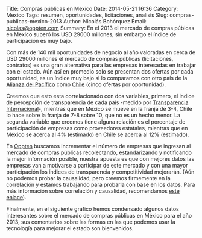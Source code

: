 Title: Compras públicas en Mexico
Date: 2014-05-21 16:36
Category: Mexico
Tags: resumen, oportunidades, licitaciones, analisis
Slug: compras-publicas-mexico-2013
Author: Nicolás Bohórquez
Email:  nicolas@oppten.com
Summary: En el 2013 el mercado de compras púbicas en Mexico superó los USD 29000 millones, sin embargo el índice de participación es muy bajo.

Con más de 140 mil oportunidades de negocio al año valoradas en cerca de USD 29000 millones el mercado de compras públicas (licitaciones, contratos) es una gran alternativa para las empresas interesadas en trabajar con el estado. Aún así en promedio solo se presentan dos ofertas por cada oportunidad, es un índice muy bajo si lo comparamos con otro país de la [Alianza del Pacífico]({filename}/alianza/alianza-pacifico-y-las-compras-publicas-2013.md "Licitaciones y oportunidades de negocio en la Alianza del Pacifico") como [Chile]({filename}/chile/chile-y-las-compras-publicas-2013.md "Licitaciones y oportunidades de negocio en Chile") (cinco ofertas por oportunidad).

Creemos que esto esta correlacionado con dos variables, primero, el indice de percepción de transparencia de cada país -medido por [Transparencia Internacional](http://www.transparency.org/cpi2013 "Índice de percepción de transparencia")-, mientras que en México se mueve en la franja de 3-4, Chile lo hace sobre la franja de 7-8 sobre 10, que no es un hecho menor. La segunda variable que creemos tiene alguna relación es el porcentaje de participación de empresas como proveedores estatales, mientras que en México se acerca al 4% (estimado) en Chile se acerca al 12% (estimado).

En [Oppten](http://www.oppten.mx/?utm_source=blog&utm_medium=socialmedia&utm_term=mx-content&utm_campaign=mex "Oppten, oportunidades de negocio, licitaciones, contratos") buscamos incrementar el número de empresas que ingresan al mercado de compras públicas recolectando, estandarizando y notificando la mejor información posible, nuestra apuesta es que con mejores datos las empresas van a motivarse a participar de este mercado y con una mayor participación los índices de transparencia y competitividad mejorarán. (Aún no podemos probar la causalidad, pero creemos firmemente en la correlación y estamos trabajando para probarla con base en los datos. Para más información sobre correlación y causalidad, recomendamos [este enlace](http://naukas.com/2012/08/01/correlacion-no-implica-causalidad/)).

Finalmente, en el siguiente gráfico hemos condensado algunos datos interesantes sobre el mercado de compras públicas en México para el año 2013, sus comentarios sobre las formas en las que podemos usar la tecnología para mejorar el estado son bienvenidos.
